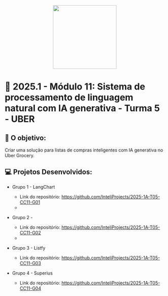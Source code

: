 
<div align="center">
    <img src="https://drive.google.com/file/d/1ZHZ2eScrEyGhpdqGM1u7qab-ftT4cc-U/view?usp=drive_link"  width="200">
</div>


# 🙋 2025.1  - Módulo 11: Sistema de processamento de linguagem natural com IA generativa - Turma 5 - UBER


## 🎯 O objetivo:
Criar uma solução para listas de compras inteligentes com IA generativa no Uber Grocery.

## 💻 Projetos Desenvolvidos: 

- Grupo 1 - LangChart
  - Link do repositório: https://github.com/InteliProjects/2025-1A-T05-CC11-G01
  - 
- Grupo 2 - 
  - Link do repositório: https://github.com/InteliProjects/2025-1A-T05-CC11-G02
  - 
- Grupo 3 - Listfy
  - Link do repositório: https://github.com/InteliProjects/2025-1A-T05-CC11-G03

- Grupo 4 - Superius
  - Link do repositório: https://github.com/InteliProjects/2025-1A-T05-CC11-G04

